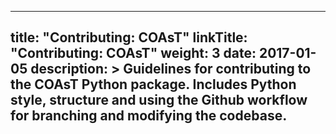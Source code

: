 
---
title: "Contributing: COAsT"
linkTitle: "Contributing: COAsT"
weight: 3
date: 2017-01-05
description: >
  Guidelines for contributing to the COAsT Python package. Includes Python style, structure
  and using the Github workflow for branching and modifying the codebase.
---
